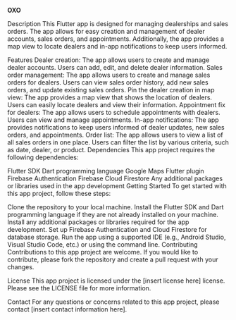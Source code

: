 **OXO**

Description
This Flutter app is designed for managing dealerships and sales orders. The app allows for easy creation and management of dealer accounts, sales orders, and appointments. Additionally, the app provides a map view to locate dealers and in-app notifications to keep users informed.

Features
Dealer creation: The app allows users to create and manage dealer accounts. Users can add, edit, and delete dealer information.
Sales order management: The app allows users to create and manage sales orders for dealers. Users can view sales order history, add new sales orders, and update existing sales orders.
Pin the dealer creation in map view: The app provides a map view that shows the location of dealers. Users can easily locate dealers and view their information.
Appointment fix for dealers: The app allows users to schedule appointments with dealers. Users can view and manage appointments.
In-app notifications: The app provides notifications to keep users informed of dealer updates, new sales orders, and appointments.
Order list: The app allows users to view a list of all sales orders in one place. Users can filter the list by various criteria, such as date, dealer, or product.
Dependencies
This app project requires the following dependencies:

Flutter SDK
Dart programming language
Google Maps Flutter plugin
Firebase Authentication
Firebase Cloud Firestore
Any additional packages or libraries used in the app development
Getting Started
To get started with this app project, follow these steps:

Clone the repository to your local machine.
Install the Flutter SDK and Dart programming language if they are not already installed on your machine.
Install any additional packages or libraries required for the app development.
Set up Firebase Authentication and Cloud Firestore for database storage.
Run the app using a supported IDE (e.g., Android Studio, Visual Studio Code, etc.) or using the command line.
Contributing
Contributions to this app project are welcome. If you would like to contribute, please fork the repository and create a pull request with your changes.

License
This app project is licensed under the [insert license here] license. Please see the LICENSE file for more information.

Contact
For any questions or concerns related to this app project, please contact [insert contact information here].
